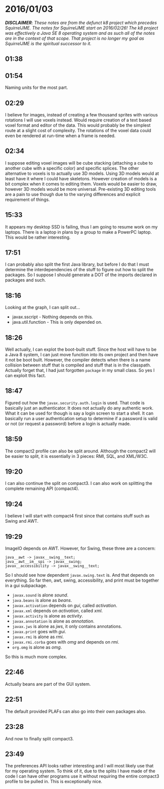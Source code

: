 # 2016/01/03

***DISCLAIMER***: _These notes are from the defunct k8 project which_
_precedes SquirrelJME. The notes for SquirrelJME start on 2016/02/26!_
_The k8 project was effectively a Java SE 8 operating system and as such_
_all of the notes are in the context of that scope. That project is no_
_longer my goal as SquirrelJME is the spiritual successor to it._

## 01:38

## 01:54

Naming units for the most part.

## 02:29

I believe for images, instead of creating a few thousand sprites with various
rotations I will use voxels instead. Would require creation of a text based
voxel format and editor of the data. This would probably be the simplest route
at a slight cost of complexity. The rotations of the voxel data could even
be rendered at run-time when a frame is needed.

## 02:34

I suppose editing voxel images will be cube stacking (attaching a cube to
another cube with a specific color) and specific splices. The other alternative
to voxels is to actually use 3D models. Using 3D models would at least have it
where I could have skeletons. However creation of models is a bit complex when
it comes to editing them. Voxels would be easier to draw, however 3D models
would be more universal. Pre-existing 3D editing tools are a pain to use though
due to the varying differences and explicit requirement of things.

## 15:33

It appears my desktop SSD is failing, thus I am going to resume work on my
laptops. There is a laptop in plans by a group to make a PowerPC laptop. This
would be rather interesting.

## 17:51

I can probably also split the first Java library, but before I do that I must
determine the interdependencies of the stuff to figure out how to split the
packages. So I suppose I should generate a DOT of the imports declared in
packages and such.

## 18:16

Looking at the graph, I can split out...

 * javax.sscript - Nothing depends on this.
 * java.util.function - This is only depended on.

## 18:26

Well actually, I can explot the boot-built stuff. Since the host will have to
be a Java 8 system, I can just move function into its own project and then have
it not be boot built. However, the compiler detects when there is a name
collision between stuff that is compiled and stuff that is in the classpath.
Actually forget that, I had just forgotten `package` in my small class. So yes
I can exploit this fact.

## 18:47

Figured out how the `javax.security.auth.login` is used. That code is basically
just an authenticator. It does not actually do any authentic work. What it can
be used for though is say a login screen to start a shell. It can basically run
a user authentication setup to determine if a password is valid or not (or
request a password) before a login is actually made.

## 18:59

The compact2 profile can also be split around. Although the compact2 will be
easier to split, it is essentially in 3 pieces: RMI, SQL, and XML/W3C.

## 19:20

I can also continue the split on compact3. I can also work on splitting the
complete remaining API (compact4).

## 19:24

I believe I will start with compact4 first since that contains stuff such as
Swing and AWT.

## 19:29

ImageIO depends on AWT. However, for Swing, these three are a concern:

	java__awt -> javax__swing__text;
	java__awt__im__spi -> javax__swing;
	javax__accessibility -> javax__swing__text;

So I should see how dependent `javax.swing.text` is. And that depends on
everything. So far then, awt, swing, accessibility, and print must be together
in a gui subpackage.

 * `javax.sound` is alone _sound_.
 * `java.beans` is alone as _beans_.
 * `javax.activation` depends on _gui_, called _activation_.
 * `javax.xml` depends on _activation_, called _xml_.
 * `javax.activity` is alone as _activity_.
 * `javax.annotation` is alone as _annotation_.
 * `javax.jws` is alone as _jws_, it only contains annotations.
 * `javax.print` goes with _gui_.
 * `javax.rmi` is alone as _rmi_.
 * `javax.rmi.corba` goes with _omg_ and depends on _rmi_.
 * `org.omg` is alone as _omg_.

So this is much more complex.

## 22:46

Actually beans are part of the GUI system.

## 22:51

The default provided PLAFs can also go into their own packages also.

## 23:28

And now to finally split compact3.

## 23:49

The preferences API looks rather interesting and I will most likely use that
for my operating system. To think of it, due to the splits I have made of the
code I can have other programs use it without requiring the entire compact3
profile to be pulled in. This is exceptionally nice.

